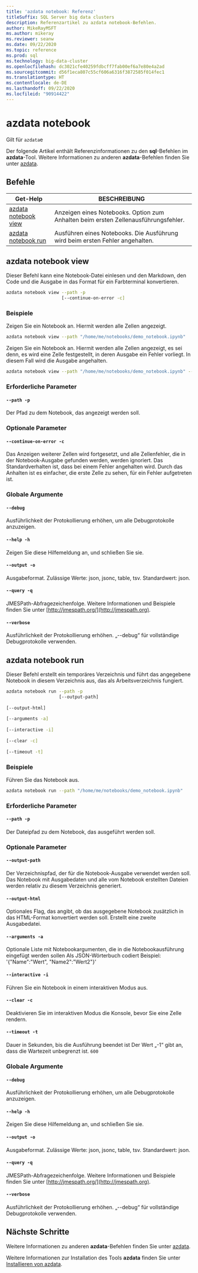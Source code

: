 ```yaml
---
title: 'azdata notebook: Referenz'
titleSuffix: SQL Server big data clusters
description: Referenzartikel zu azdata notebook-Befehlen.
author: MikeRayMSFT
ms.author: mikeray
ms.reviewer: seanw
ms.date: 09/22/2020
ms.topic: reference
ms.prod: sql
ms.technology: big-data-cluster
ms.openlocfilehash: dc3021cfe40259fdbcff7fab00ef6a7e80e4a2ad
ms.sourcegitcommit: d56f1eca807c55cf606a6316f3872585f014fec1
ms.translationtype: HT
ms.contentlocale: de-DE
ms.lasthandoff: 09/22/2020
ms.locfileid: "90914422"
---
```

# <a name="azdata-notebook"></a>azdata notebook

Gilt für `azdata`e

Der folgende Artikel enthält Referenzinformationen zu den **sql**-Befehlen im **azdata**-Tool. Weitere Informationen zu anderen **azdata**-Befehlen finden Sie unter [azdata](reference-azdata.md).

## <a name="commands"></a>Befehle

|Get-Help|BESCHREIBUNG|
| --- | --- |
[azdata notebook view](#azdata-notebook-view) | Anzeigen eines Notebooks.  Option zum Anhalten beim ersten Zellenausführungsfehler.
[azdata notebook run](#azdata-notebook-run) | Ausführen eines Notebooks.  Die Ausführung wird beim ersten Fehler angehalten.
## <a name="azdata-notebook-view"></a>azdata notebook view
Dieser Befehl kann eine Notebook-Datei einlesen und den Markdown, den Code und die Ausgabe in das Format für ein Farbterminal konvertieren.
```bash
azdata notebook view --path -p 
                     [--continue-on-error -c]
```
### <a name="examples"></a>Beispiele
Zeigen Sie ein Notebook an.  Hiermit werden alle Zellen angezeigt.
```bash
azdata notebook view --path "/home/me/notebooks/demo_notebook.ipynb"
```
Zeigen Sie ein Notebook an.  Hiermit werden alle Zellen angezeigt, es sei denn, es wird eine Zelle festgestellt, in deren Ausgabe ein Fehler vorliegt.  In diesem Fall wird die Ausgabe angehalten.
```bash
azdata notebook view --path "/home/me/notebooks/demo_notebook.ipynb" --stop-on-error
```
### <a name="required-parameters"></a>Erforderliche Parameter
#### `--path -p`
Der Pfad zu dem Notebook, das angezeigt werden soll.
### <a name="optional-parameters"></a>Optionale Parameter
#### `--continue-on-error -c`
Das Anzeigen weiterer Zellen wird fortgesetzt, und alle Zellenfehler, die in der Notebook-Ausgabe gefunden werden, werden ignoriert.  Das Standardverhalten ist, dass bei einem Fehler angehalten wird.  Durch das Anhalten ist es einfacher, die erste Zelle zu sehen, für ein Fehler aufgetreten ist.
### <a name="global-arguments"></a>Globale Argumente
#### `--debug`
Ausführlichkeit der Protokollierung erhöhen, um alle Debugprotokolle anzuzeigen.
#### `--help -h`
Zeigen Sie diese Hilfemeldung an, und schließen Sie sie.
#### `--output -o`
Ausgabeformat.  Zulässige Werte: json, jsonc, table, tsv.  Standardwert: json.
#### `--query -q`
JMESPath-Abfragezeichenfolge. Weitere Informationen und Beispiele finden Sie unter [http://jmespath.org/](http://jmespath.org).
#### `--verbose`
Ausführlichkeit der Protokollierung erhöhen. „--debug“ für vollständige Debugprotokolle verwenden.
## <a name="azdata-notebook-run"></a>azdata notebook run
Dieser Befehl erstellt ein temporäres Verzeichnis und führt das angegebene Notebook in diesem Verzeichnis aus, das als Arbeitsverzeichnis fungiert.
```bash
azdata notebook run --path -p 
                    [--output-path]  
                    
[--output-html]  
                    
[--arguments -a]  
                    
[--interactive -i]  
                    
[--clear -c]  
                    
[--timeout -t]
```
### <a name="examples"></a>Beispiele
Führen Sie das Notebook aus.
```bash
azdata notebook run --path "/home/me/notebooks/demo_notebook.ipynb"
```
### <a name="required-parameters"></a>Erforderliche Parameter
#### `--path -p`
Der Dateipfad zu dem Notebook, das ausgeführt werden soll.
### <a name="optional-parameters"></a>Optionale Parameter
#### `--output-path`
Der Verzeichnispfad, der für die Notebook-Ausgabe verwendet werden soll.  Das Notebook mit Ausgabedaten und alle vom Notebook erstellten Dateien werden relativ zu diesem Verzeichnis generiert.
#### `--output-html`
Optionales Flag, das angibt, ob das ausgegebene Notebook zusätzlich in das HTML-Format konvertiert werden soll.  Erstellt eine zweite Ausgabedatei.
#### `--arguments -a`
Optionale Liste mit Notebookargumenten, die in die Notebookausführung eingefügt werden sollen  Als JSON-Wörterbuch codiert  Beispiel: '{"Name":"Wert", "Name2":"Wert2"}'
#### `--interactive -i`
Führen Sie ein Notebook in einem interaktiven Modus aus.
#### `--clear -c`
Deaktivieren Sie im interaktiven Modus die Konsole, bevor Sie eine Zelle rendern.
#### `--timeout -t`
Dauer in Sekunden, bis die Ausführung beendet ist Der Wert „-1“ gibt an, dass die Wartezeit unbegrenzt ist.
`600`
### <a name="global-arguments"></a>Globale Argumente
#### `--debug`
Ausführlichkeit der Protokollierung erhöhen, um alle Debugprotokolle anzuzeigen.
#### `--help -h`
Zeigen Sie diese Hilfemeldung an, und schließen Sie sie.
#### `--output -o`
Ausgabeformat.  Zulässige Werte: json, jsonc, table, tsv.  Standardwert: json.
#### `--query -q`
JMESPath-Abfragezeichenfolge. Weitere Informationen und Beispiele finden Sie unter [http://jmespath.org/](http://jmespath.org).
#### `--verbose`
Ausführlichkeit der Protokollierung erhöhen. „--debug“ für vollständige Debugprotokolle verwenden.

## <a name="next-steps"></a>Nächste Schritte

Weitere Informationen zu anderen **azdata**-Befehlen finden Sie unter [azdata](reference-azdata.md). 

Weitere Informationen zur Installation des Tools **azdata** finden Sie unter [Installieren von azdata](..\install\deploy-install-azdata.md).

